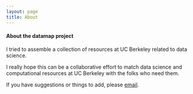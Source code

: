 ```yaml
---
layout: page
title: About
---
```


#### About the datamap project

I tried to assemble a collection of resources at UC Berkeley related to data science.

I really hope this can be a collaborative effort to match data science and computational resources at UC Berkeley with the folks who need them.

If you have suggestions or things to add, please [email](mailto:marwahaha@berkeley.edu).